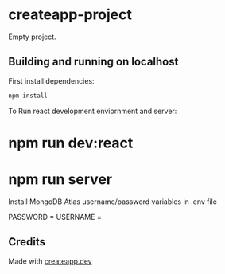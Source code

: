 # createapp-project

Empty project.

## Building and running on localhost

First install dependencies:

```sh
npm install
```

To Run react development enviornment and server:

# npm run dev:react
# npm run server

Install MongoDB Atlas username/password variables in .env file

PASSWORD =
USERNAME =


## Credits

Made with [createapp.dev](https://createapp.dev/)
